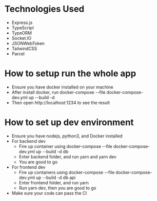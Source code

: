 # Technologies Used
* Express.js
* TypeScript
* TypeORM
* Socket.IO
* JSONWebToken
* TailwindCSS
* Parcel
# How to setup run the whole app
* Ensure you have docker installed on your machine
* After install docker, run docker-compose --file docker-compose-dev.yml up --build -d
* Then open http://localhost:1234 to see the result


# How to set up dev environment
* Ensure you have nodejs, python3, and Docker installed
* For backend dev
  * Fire up container using docker-compose --file docker-compose-dev.yml up --build -d db
  * Enter backend folder, and run yarn and yarn dev
  * You are good to go
* For frontend dev
  * Fire up containers using docker-compose --file docker-compose-dev.yml up --build -d db api
  * Enter frontend folder, and run yarn
  * Run yarn dev, then you are good to go
* Make sure your code can pass the CI
